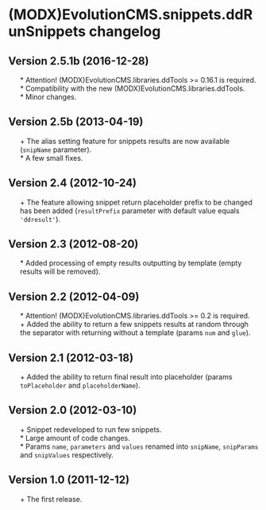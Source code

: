 # (MODX)EvolutionCMS.snippets.ddRunSnippets changelog


## Version 2.5.1b (2016-12-28)
* \* Attention! (MODX)EvolutionCMS.libraries.ddTools >= 0.16.1 is required.
* \* Compatibility with the new (MODX)EvolutionCMS.libraries.ddTools.
* \* Minor changes.


## Version 2.5b (2013-04-19)
* \+ The alias setting feature for snippets results are now available (`snipName` parameter).
* \* A few small fixes.


## Version 2.4 (2012-10-24)
* \+ The feature allowing snippet return placeholder prefix to be changed has been added (`resultPrefix` parameter with default value equals `'ddresult'`).


## Version 2.3 (2012-08-20)
* \* Added processing of empty results outputting by template (empty results will be removed).


## Version 2.2 (2012-04-09)
* \* Attention! (MODX)EvolutionCMS.libraries.ddTools >= 0.2 is required.
* \+ Added the ability to return a few snippets results at random through the separator with returning without a template (params `num` and `glue`).


## Version 2.1 (2012-03-18)
* \+ Added the ability to return final result into placeholder (params `toPlaceholder` and `placeholderName`).


## Version 2.0 (2012-03-10)
* \+ Snippet redeveloped to run few snippets.
* \* Large amount of code changes.
* \* Params `name`, `parameters` and `values` renamed into `snipName`, `snipParams` and `snipValues` respectively.


## Version 1.0 (2011-12-12)
* \+ The first release.


<link rel="stylesheet" type="text/css" href="https://DivanDesign.ru/assets/files/ddMarkdown.css" />
<style>ul{list-style:none;}</style>